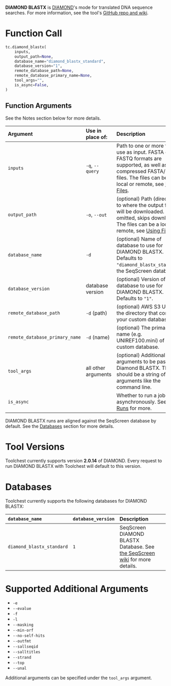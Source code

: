 **DIAMOND BLASTX** is [DIAMOND](doc:diamond)'s mode for translated DNA sequence searches. For more information, see the tool's [GitHub repo and wiki](https://github.com/bbuchfink/diamond).

# Function Call

```python
tc.diamond_blastx(
  	inputs,
  	output_path=None,
    database_name="diamond_blastx_standard",
  	database_version="1",
  	remote_database_path=None,
    remote_database_primary_name=None,
  	tool_args="",
  	is_async=False,
)
```

## Function Arguments

See the Notes section below for more details.

| Argument                       | Use in place of:    | Description                                                                                                                                                                                                                    |
| :----------------------------- | :------------------ |:-------------------------------------------------------------------------------------------------------------------------------------------------------------------------------------------------------------------------------|
| `inputs`                       | `-q`, `--query`     | Path to one or more files to use as input. FASTA or FASTQ formats are supported, as well as gzip-compressed FASTA/FASTQ files. The files can be a local or remote, see [Using Files](../../../getting-started/using-files.md). |
| `output_path`                  | `-o`, `--out`       | (optional) Path (directory) to where the output files will be downloaded. If omitted, skips download. The files can be a local or remote, see [Using Files](../../../getting-started/using-files.md).                          |
| `database_name`                | `-d`                | (optional) Name of database to use for DIAMOND BLASTX. Defaults to `"diamond_blastx_standard"`, the SeqScreen database.                                                                                                        |
| `database_version`             | database version    | (optional) Version of database to use for DIAMOND BLASTX. Defaults to `"1"`.                                                                                                                                                   |
| `remote_database_path`         | `-d` (path)         | (optional) AWS S3 URI to the directory that contains your custom database.                                                                                                                                                     |
| `remote_database_primary_name` | `-d` (name)         | (optional) The primary name (e.g. UNIREF100.mini) of your custom database.                                                                                                                                                     |
| `tool_args`                    | all other arguments | (optional) Additional arguments to be passed to Diamond BLASTX. This should be a string of arguments like the command line.                                                                                                    |
| `is_async`                     |                     | Whether to run a job asynchronously.  See [Async Runs](../../../feature-reference/async-runs.md) for more.                                                                                                                     |

DIAMOND BLASTX runs are aligned against the SeqScreen database by default. See the [Databases](doc:diamond-blastx#databases) section for more details.

# Tool Versions

Toolchest currently supports version **2.0.14** of DIAMOND. Every request to run DIAMOND BLASTX with Toolchest will default to this version.

# Databases

Toolchest currently supports the following databases for DIAMOND BLASTX:

| `database_name`           | `database_version` | Description                                                                                                                                                |
| :------------------------ | :----------------- | :--------------------------------------------------------------------------------------------------------------------------------------------------------- |
| `diamond_blastx_standard` | `1`                | SeqScreen DIAMOND BLASTX Database. See [the SeqScreen wiki](https://gitlab.com/treangenlab/seqscreen/-/wikis/02.-SeqScreen-Dependencies) for more details. |

# Supported Additional Arguments

- `-e`
- `--evalue`
- `-f`
- `-l`
- `--masking`
- `--min-orf`
- `--no-self-hits`
- `--outfmt`
- `--sallseqid`
- `--salltitles`
- `--strand`
- `--top`
- `--unal`

Additional arguments can be specified under the `tool_args` argument.